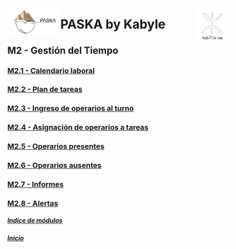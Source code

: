 <!---![LogoKabyle-Sinfondo-palabraKabYle](https://github.com/kabyleuy/kabyle2/blob/main/resources/LogoKabyle-Sinfondo-palabraKabYle.png?raw=true)--->
<!---![PalabraKabyle](resources/LogoKabyle-Sinfondo-palabraKabYle.png)--->

<img
  width="80"
  src="resources/LogoKabyle-Sinfondo-palabraKabYle.png"
  alt="Alt text"
  title="Kabyle SAS"
  style="display: inline-block; margin: 0 auto; max-width: 300px"
  align=right>
<img
  width="120"
  src="resources/Logo1-paska-CHCH.jpg"
  alt="Alt text"
  title="Paska by Kabyle"
  style="display: inline-block; margin: 0 auto; max-width: 300px"
  align=left>
<!---![Logo1-paska-CHCH](https://user-images.githubusercontent.com/111294790/187100277-dbd68fe2-9f6e-4175-b8bc-5bff73e4aed4.jpg)--->
# PASKA by Kabyle
## M2 - Gestión del Tiempo
###
### [M2.1 - Calendario laboral](./M2.1-CalendarioLaboral.md)
### [M2.2 - Plan de tareas](./M2.2_PlanTareas.md)
### [M2.3 - Ingreso de operarios al turno](./M2.3_IngresoOperariosTurno.md)
### [M2.4 - Asignación de operarios a tareas](./M2.4_AsignacionOperariosATareas.md)
### [M2.5 - Operarios presentes](./M2.5_OperariosPresentes.md)
### [M2.6 - Operarios ausentes](./M2.6_OperariosAusentes.md)
### [M2.7 - Informes](./M2.7_Informes_caratula.md)
### [M2.8 - Alertas](./M2.8_Alertas.md)

##### [Indice de módulos](./ManualUsuario.md) 
##### [Inicio](./README.md)  
<!---#### [Contacto](./Contacto.md)--->
 
